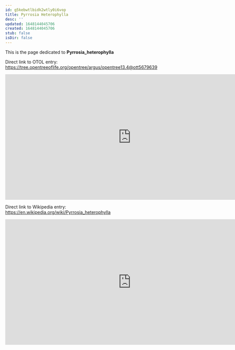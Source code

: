 ```yaml
---
id: g5kebwtlbidk2wtly0i6vop
title: Pyrrosia Heterophylla
desc: ''
updated: 1648144045706
created: 1648144045706
stub: false
isDir: false
---
```

This is the page dedicated to **Pyrrosia_heterophylla**


Direct link to OTOL entry: https://tree.opentreeoflife.org/opentree/argus/opentree13.4@ott5679639



<html>
    <body>
    <iframe src="https://tree.opentreeoflife.org/opentree/argus/opentree13.4@ott5679639"
    width="800" height="400" frameborder="0" allowfullscreen> </iframe>
    </body>
</html>
    


Direct link to Wikipedia entry: https://en.wikipedia.org/wiki/Pyrrosia_heterophylla



<html>
    <body>
    <iframe src="https://en.wikipedia.org/wiki/Pyrrosia_heterophylla"
    width="800" height="400" frameborder="0" allowfullscreen> </iframe>
    </body>
</html>
    
